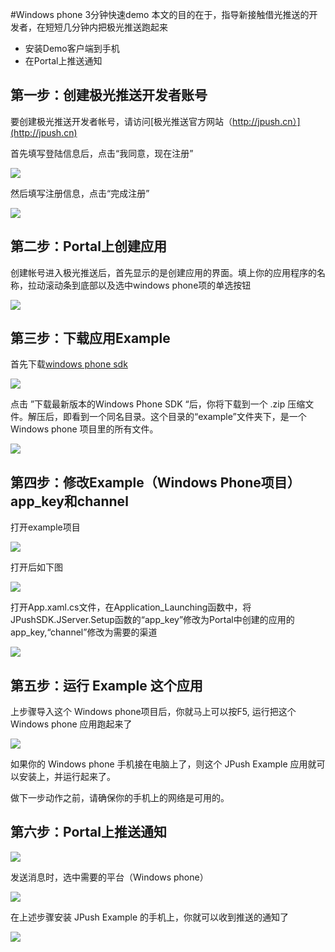 #Windows phone 3分钟快速demo
本文的目的在于，指导新接触借光推送的开发者，在短短几分钟内把极光推送跑起来

+ 安装Demo客户端到手机
+ 在Portal上推送通知

## 第一步：创建极光推送开发者账号
要创建极光推送开发者帐号，请访问[极光推送官方网站（http://jpush.cn）](http://jpush.cn)

首先填写登陆信息后，点击“我同意，现在注册”

![](../image/QQ20140527093603.png)

然后填写注册信息，点击“完成注册”

![](../image/QQ20140527094954.png)

## 第二步：Portal上创建应用
创建帐号进入极光推送后，首先显示的是创建应用的界面。填上你的应用程序的名称，拉动滚动条到底部以及选中windows phone项的单选按钮

![](../image/QQ20140526093051.png)

## 第三步：下载应用Example

首先下载[windows phone sdk](../../resouces)

![](../image/down_winphone_demo.png)

点击 ”下载最新版本的Windows Phone SDK “后，你将下载到一个 .zip 压缩文件。解压后，即看到一个同名目录。这个目录的“example”文件夹下，是一个Windows phone 项目里的所有文件。

![](../image/QQ_20140526095351.jpg)

## 第四步：修改Example（Windows Phone项目）app_key和channel
打开example项目

![](../image/QQ20140526101436.png)

打开后如下图

![](../image/QQ20140528135536.png)

打开App.xaml.cs文件，在Application_Launching函数中，将 JPushSDK.JServer.Setup函数的“app_key”修改为Portal中创建的应用的app_key,“channel”修改为需要的渠道

![](../image/QQ20140526101933.png)

## 第五步：运行 Example 这个应用

上步骤导入这个 Windows phone项目后，你就马上可以按F5, 运行把这个Windows phone 应用跑起来了

![](../image/QQ20140526103517.png)

如果你的 Windows phone 手机接在电脑上了，则这个 JPush Example 应用就可以安装上，并运行起来了。

做下一步动作之前，请确保你的手机上的网络是可用的。

## 第六步：Portal上推送通知
![](../image/QQ20140527095852.jpg)

发送消息时，选中需要的平台（Windows phone）

![](../image/QQ20140526104343.png)

在上述步骤安装 JPush Example 的手机上，你就可以收到推送的通知了

![](../image/wp_ss_20140528_0003.png)

